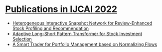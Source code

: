 # [Publications in IJCAI 2022](https://ijcai-22.org/accepted-papers/)


- [Heterogeneous Interactive Snapshot Network for Review-Enhanced Stock Profiling and Recommendation](https://github.com/ai-gamer/fintech-literature/blob/main/conference/ijcai22/HI/README.md)
- [Adaptive Long-Short Pattern Transformer for Stock Investment Selection](https://github.com/ai-gamer/fintech-literature/blob/main/conference/ijcai22/ALS/README.md)
- [A Smart Trader for Portfolio Management based on Normalizing Flows](https://github.com/ai-gamer/fintech-literature/blob/main/conference/ijcai22/ST/README.md)
